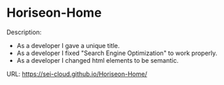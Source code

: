 # Horiseon-Home

Description: 
* As a developer I gave a unique title.
* As a developer I fixed "Search Engine Optimization" to work properly.
* As a developer I changed html elements to be semantic. 

URL: https://sei-cloud.github.io/Horiseon-Home/
